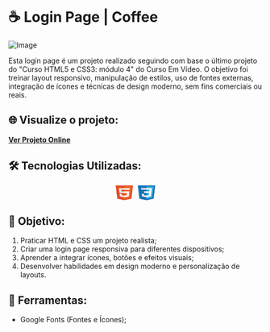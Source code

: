# ☕ Login Page | Coffee

<img width="1035" height="693" alt="Image" src="https://github.com/user-attachments/assets/10982399-02e7-416b-9e75-d5fe920a2ebc" />

Esta login page é um projeto realizado seguindo com base o último projeto do "Curso HTML5 e CSS3: módulo 4" do Curso Em Vídeo. O objetivo foi treinar layout responsivo, manipulação de estilos, uso de fontes externas, integração de ícones e técnicas de design moderno, sem fins comerciais ou reais.

## 🌐 Visualize o projeto:

**[Ver Projeto Online](https://login-page-coffee.vercel.app)**

## 🛠️ Tecnologias Utilizadas:

<div align="center" style="display: inline_block">
  <img align="center" alt="HTML" height="30" width="40" src="https://raw.githubusercontent.com/devicons/devicon/master/icons/html5/html5-original.svg">
  <img align="center" alt="CSS" height="30" width="40" src="https://raw.githubusercontent.com/devicons/devicon/master/icons/css3/css3-original.svg">
</div>

## 🎯 Objetivo:

1. Praticar HTML e CSS um projeto realista;
2. Criar uma login page responsiva para diferentes dispositivos;
3. Aprender a integrar ícones, botões e efeitos visuais;
4. Desenvolver habilidades em design moderno e personalização de layouts.

## 🔗 Ferramentas:


- Google Fonts (Fontes e Ícones);
